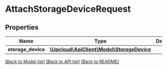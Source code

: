 # AttachStorageDeviceRequest

## Properties
Name | Type | Description | Notes
------------ | ------------- | ------------- | -------------
**storage_device** | [**\Upcloud\ApiClient\Model\StorageDevice**](StorageDevice.md) |  | [optional] 

[[Back to Model list]](../README.md#documentation-for-models) [[Back to API list]](../README.md#documentation-for-api-endpoints) [[Back to README]](../README.md)



